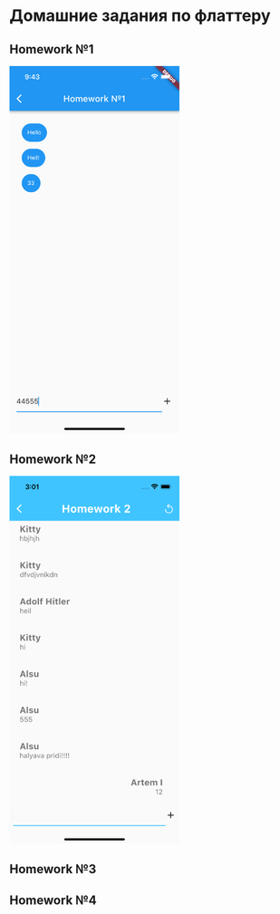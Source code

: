 # Домашние задания по флаттеру

## Homework №1

<img src="lib/images_for_readme/hw1(1).png" width="300"/>

## Homework №2

<img src="lib/images_for_readme/hw2(1).png" width="300"/>

## Homework №3

## Homework №4
